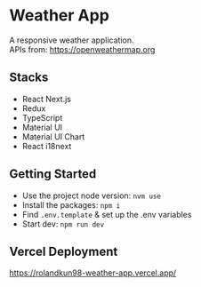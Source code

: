 # Weather App

A responsive weather application. <br>
APIs from: https://openweathermap.org

## Stacks

- React Next.js
- Redux
- TypeScript
- Material UI
- Material UI Chart
- React i18next

## Getting Started

- Use the project node version: `nvm use`
- Install the packages: `npm i`
- Find `.env.template` & set up the .env variables
- Start dev: `npm run dev`

## Vercel Deployment

https://rolandkun98-weather-app.vercel.app/
